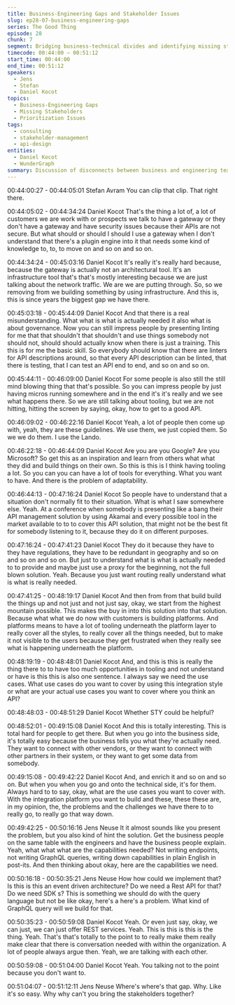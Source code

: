 ```yaml
---
title: Business-Engineering Gaps and Stakeholder Issues
slug: ep28-07-business-engineering-gaps
series: The Good Thing
episode: 28
chunk: 7
segment: Bridging business-technical divides and identifying missing stakeholders
timecode: 00:44:00 – 00:51:12
start_time: 00:44:00
end_time: 00:51:12
speakers:
  - Jens
  - Stefan
  - Daniel Kocot
topics:
  - Business-Engineering Gaps
  - Missing Stakeholders
  - Prioritization Issues
tags:
  - consulting
  - stakeholder-management
  - api-design
entities:
  - Daniel Kocot
  - WunderGraph
summary: Discussion of disconnects between business and engineering teams, the impact of missing stakeholders, and strategies to improve alignment in API programs.
---
```

00:44:00:27 - 00:44:05:01
Stefan Avram
You can clip that clip. That right there.

00:44:05:02 - 00:44:34:24
Daniel Kocot
That's the thing a lot of, a lot of customers we are work with or prospects we talk to have a gateway or they don't have a gateway and have security issues because their APIs are not secure. But what should or should I should I use a gateway when I don't understand that there's a plugin engine into it that needs some kind of knowledge to, to, to move on and so on and so on.

00:44:34:24 - 00:45:03:16
Daniel Kocot
It's really it's really hard because, because the gateway is actually not an architectural tool. It's an infrastructure tool that's that's mostly interesting because we are just talking about the network traffic. We are we are putting through. So, so we removing from we building something by using infrastructure. And this is, this is since years the biggest gap we have there.

00:45:03:18 - 00:45:44:09
Daniel Kocot
And that there is a real misunderstanding. What what is what is actually needed it also what is about governance. Now you can still impress people by presenting linting for me that that shouldn't that shouldn't and use things somebody not should not, should should actually know when there is just a training. This this is for me the basic skill. So everybody should know that there are linters for API descriptions around, so that every API description can be linted, that there is testing, that I can test an API end to end, and so on and so on.

00:45:44:11 - 00:46:09:00
Daniel Kocot
For some people is also still the still mind blowing thing that that's possible. So you can impress people by just having micros running somewhere and in the end it's it's really and we see what happens there. So we are still talking about tooling, but we are not hitting, hitting the screen by saying, okay, how to get to a good API.

00:46:09:02 - 00:46:22:16
Daniel Kocot
Yeah, a lot of people then come up with, yeah, they are these guidelines. We use them, we just copied them. So we we do them. I use the Lando.

00:46:22:18 - 00:46:44:09
Daniel Kocot
Are you are you Google? Are you Microsoft? So get this as an inspiration and learn from others what what they did and build things on their own. So this is this is I think having tooling a lot. So you can you can have a lot of tools for everything. What you want to have. And there is the problem of adaptability.

00:46:44:13 - 00:47:16:24
Daniel Kocot
So people have to understand that a situation don't normally fit to their situation. What is what I saw somewhere else. Yeah. At a conference when somebody is presenting like a bang their API management solution by using Akamai and every possible tool in the market available to to to cover this API solution, that might not be the best fit for somebody listening to it, because they do it on different purposes.

00:47:16:24 - 00:47:41:23
Daniel Kocot
They do it because they have to they have regulations, they have to be redundant in geography and so on and so on and so on. But just to understand what is what is actually needed to to provide and maybe just use a proxy for the beginning, not the full blown solution. Yeah. Because you just want routing really understand what is what is really needed.

00:47:41:25 - 00:48:19:17
Daniel Kocot
And then from from that build build the things up and not just and not just say, okay, we start from the highest mountain possible. This makes the buy in into this solution into that solution. Because what what we do now with customers is building platforms. And platforms means to have a lot of tooling underneath the platform layer to really cover all the styles, to really cover all the things needed, but to make it not visible to the users because they get frustrated when they really see what is happening underneath the platform.

00:48:19:19 - 00:48:48:01
Daniel Kocot
And, and this is this is really the thing there to to have too much opportunities in tooling and not understand or have is this this is also one sentence. I always say we need the use cases. What use cases do you want to cover by using this integration style or what are your actual use cases you want to cover where you think an API?

00:48:48:03 - 00:48:51:29
Daniel Kocot
Whether STY could be helpful?

00:48:52:01 - 00:49:15:08
Daniel Kocot
And this is totally interesting. This is total hard for people to get there. But when you go into the business side, it's totally easy because the business tells you what they're actually need. They want to connect with other vendors, or they want to connect with other partners in their system, or they want to get some data from somebody.

00:49:15:08 - 00:49:42:22
Daniel Kocot
And, and enrich it and so on and so on. But when you when you go and onto the technical side, it's for them. Always hard to to say, okay, what are the use cases you want to cover with. With the integration platform you want to build and these, these these are, in my opinion, the, the problems and the challenges we have there to to really go, to really go that way down.

00:49:42:25 - 00:50:16:16
Jens Neuse
It it almost sounds like you present the problem, but you also kind of hint the solution. Get the business people on the same table with the engineers and have the business people explain. Yeah, what what what are the capabilities needed? Not writing endpoints, not writing GraphQL queries, writing down capabilities in plain English in post-its. And then thinking about okay, here are the capabilities we need.

00:50:16:18 - 00:50:35:21
Jens Neuse
How how could we implement that? Is this is this an event driven architecture? Do we need a Rest API for that? Do we need SDK s? This is something we should do with the query language but not be like okay, here's a here's a problem. What kind of GraphQL query will we build for that.

00:50:35:23 - 00:50:59:08
Daniel Kocot
Yeah. Or even just say, okay, we can just, we can just offer REST services. Yeah. This is this is this is the thing. Yeah. That's that's totally to the point to to really make them really make clear that there is conversation needed with within the organization. A lot of people always argue then. Yeah, we are talking with each other.

00:50:59:08 - 00:51:04:00
Daniel Kocot
Yeah. You talking not to the point because you don't want to.

00:51:04:07 - 00:51:12:11
Jens Neuse
Where's where's that gap. Why. Like it's so easy. Why why can't you bring the stakeholders together?

